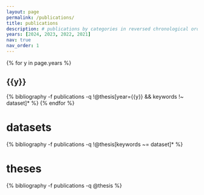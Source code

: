 ```yaml
---
layout: page
permalink: /publications/
title: publications
description: # publications by categories in reversed chronological order. generated by jekyll-scholar.
years: [2024, 2023, 2022, 2021]
nav: true
nav_order: 1
---
```


<!-- _pages/publications.md -->
<div class="publications">

{% for y in page.years %}

  <h2 class="year">{{y}}</h2>
  {% bibliography -f publications -q !@thesis[year={{y}} && keywords !~ dataset]* %}
{% endfor %}

<h1>datasets</h1>
{% bibliography -f publications -q !@thesis[keywords ~= dataset]* %}

<h1>theses</h1>
{% bibliography -f publications -q @thesis %}

</div>
